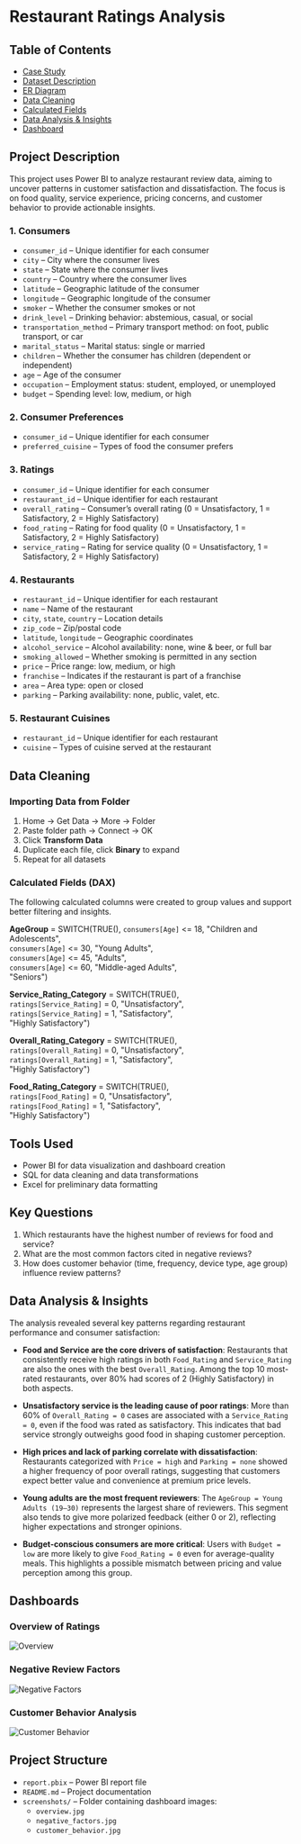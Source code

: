 # Restaurant Ratings Analysis

## Table of Contents
- [Case Study](#case-study)
- [Dataset Description](#-dataset-description)
- [ER Diagram](#-er-diagram)
- [Data Cleaning](#-data-cleaning)
- [Calculated Fields](#-calculated-fields)
- [Data Analysis & Insights](#-data-analysis--insights)
- [Dashboard](#-dashboard)


## Project Description
This project uses Power BI to analyze restaurant review data, aiming to uncover patterns in customer satisfaction and dissatisfaction. The focus is on food quality, service experience, pricing concerns, and customer behavior to provide actionable insights.

### 1. Consumers

- `consumer_id` – Unique identifier for each consumer  
- `city` – City where the consumer lives  
- `state` – State where the consumer lives  
- `country` – Country where the consumer lives  
- `latitude` – Geographic latitude of the consumer  
- `longitude` – Geographic longitude of the consumer  
- `smoker` – Whether the consumer smokes or not  
- `drink_level` – Drinking behavior: abstemious, casual, or social  
- `transportation_method` – Primary transport method: on foot, public transport, or car  
- `marital_status` – Marital status: single or married  
- `children` – Whether the consumer has children (dependent or independent)  
- `age` – Age of the consumer  
- `occupation` – Employment status: student, employed, or unemployed  
- `budget` – Spending level: low, medium, or high  


### 2. Consumer Preferences

- `consumer_id` – Unique identifier for each consumer  
- `preferred_cuisine` – Types of food the consumer prefers  


### 3. Ratings

- `consumer_id` – Unique identifier for each consumer  
- `restaurant_id` – Unique identifier for each restaurant  
- `overall_rating` – Consumer’s overall rating (0 = Unsatisfactory, 1 = Satisfactory, 2 = Highly Satisfactory)  
- `food_rating` – Rating for food quality (0 = Unsatisfactory, 1 = Satisfactory, 2 = Highly Satisfactory)  
- `service_rating` – Rating for service quality (0 = Unsatisfactory, 1 = Satisfactory, 2 = Highly Satisfactory)  


### 4. Restaurants

- `restaurant_id` – Unique identifier for each restaurant  
- `name` – Name of the restaurant  
- `city`, `state`, `country` – Location details  
- `zip_code` – Zip/postal code  
- `latitude`, `longitude` – Geographic coordinates  
- `alcohol_service` – Alcohol availability: none, wine & beer, or full bar  
- `smoking_allowed` – Whether smoking is permitted in any section  
- `price` – Price range: low, medium, or high  
- `franchise` – Indicates if the restaurant is part of a franchise  
- `area` – Area type: open or closed  
- `parking` – Parking availability: none, public, valet, etc.  


### 5. Restaurant Cuisines

- `restaurant_id` – Unique identifier for each restaurant  
- `cuisine` – Types of cuisine served at the restaurant  

## Data Cleaning

### Importing Data from Folder
1. Home → Get Data → More → Folder  
2. Paste folder path → Connect → OK  
3. Click **Transform Data**
4. Duplicate each file, click **Binary** to expand
5. Repeat for all datasets

### Calculated Fields (DAX)

The following calculated columns were created to group values and support better filtering and insights.

**AgeGroup** 
= SWITCH(TRUE(), `consumers[Age]` <= 18, "Children and Adolescents",  
`consumers[Age]` <= 30, "Young Adults",  
`consumers[Age]` <= 45, "Adults",  
`consumers[Age]` <= 60, "Middle-aged Adults",  
"Seniors")

**Service_Rating_Category** 
= SWITCH(TRUE(),  
`ratings[Service_Rating]` = 0, "Unsatisfactory",  
`ratings[Service_Rating]` = 1, "Satisfactory",  
"Highly Satisfactory")

**Overall_Rating_Category** 
= SWITCH(TRUE(),  
`ratings[Overall_Rating]` = 0, "Unsatisfactory",  
`ratings[Overall_Rating]` = 1, "Satisfactory",  
"Highly Satisfactory")

**Food_Rating_Category** 
= SWITCH(TRUE(),  
`ratings[Food_Rating]` = 0, "Unsatisfactory",  
`ratings[Food_Rating]` = 1, "Satisfactory",  
"Highly Satisfactory")

## Tools Used
- Power BI for data visualization and dashboard creation  
- SQL for data cleaning and data transformations  
- Excel for preliminary data formatting  


## Key Questions
1. Which restaurants have the highest number of reviews for food and service?  
2. What are the most common factors cited in negative reviews?  
3. How does customer behavior (time, frequency, device type, age group) influence review patterns?


## Data Analysis & Insights

The analysis revealed several key patterns regarding restaurant performance and consumer satisfaction:

- **Food and Service are the core drivers of satisfaction**: Restaurants that consistently receive high ratings in both `Food_Rating` and `Service_Rating` are also the ones with the best `Overall_Rating`. Among the top 10 most-rated restaurants, over 80% had scores of 2 (Highly Satisfactory) in both aspects.

- **Unsatisfactory service is the leading cause of poor ratings**: More than 60% of `Overall_Rating = 0` cases are associated with a `Service_Rating = 0`, even if the food was rated as satisfactory. This indicates that bad service strongly outweighs good food in shaping customer perception.

- **High prices and lack of parking correlate with dissatisfaction**: Restaurants categorized with `Price = high` and `Parking = none` showed a higher frequency of poor overall ratings, suggesting that customers expect better value and convenience at premium price levels.

- **Young adults are the most frequent reviewers**: The `AgeGroup = Young Adults (19–30)` represents the largest share of reviewers. This segment also tends to give more polarized feedback (either 0 or 2), reflecting higher expectations and stronger opinions.

- **Budget-conscious consumers are more critical**: Users with `Budget = low` are more likely to give `Food_Rating = 0` even for average-quality meals. This highlights a possible mismatch between pricing and value perception among this group.




## Dashboards

### Overview of Ratings  
![Overview](https://github.com/DaoDucManh14/restaurant-ratings-powerbi/blob/main/screenshots/overview.jpg?raw=true)

### Negative Review Factors  
![Negative Factors](https://github.com/DaoDucManh14/restaurant-ratings-powerbi/blob/main/screenshots/negative_factors.jpg?raw=true)

### Customer Behavior Analysis  
![Customer Behavior](https://github.com/DaoDucManh14/restaurant-ratings-powerbi/blob/main/screenshots/customer_behavior.jpg?raw=true)



## Project Structure

- `report.pbix` – Power BI report file
- `README.md` – Project documentation
- `screenshots/` – Folder containing dashboard images:
  - `overview.jpg`
  - `negative_factors.jpg`
  - `customer_behavior.jpg`

